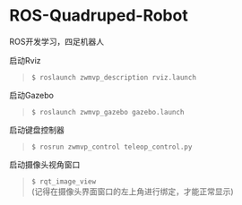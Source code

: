 # ROS-Quadruped-Robot
ROS开发学习，四足机器人

  
启动Rviz  
> `
    $ roslaunch zwmvp_description rviz.launch
  `

  
启动Gazebo  
> `$ roslaunch zwmvp_gazebo gazebo.launch`

  
启动键盘控制器  
> `$ rosrun zwmvp_control teleop_control.py`

  
启动摄像头视角窗口  
> `$ rqt_image_view`  
> (记得在摄像头界面窗口的左上角进行绑定，才能正常显示)
